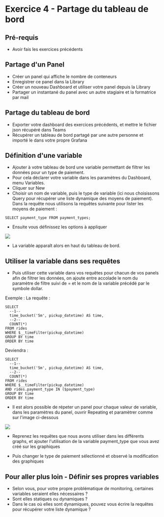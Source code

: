 # Exercice 4 - Partage du tableau de bord

## Pré-requis

* Avoir fais les exercices précédents


## Partage d'un Panel

* Créer un panel qui affiche le nombre de conteneurs
* Enregistrer ce panel dans la Library 
* Créer un nouveau Dashboard et utiliser votre panel depuis la Library
* Partager un instantané du panel avec un autre stagiaire et la formatrice par mail

## Partage du tableau de bord

* Exporter votre dashboard des exercices précédents, et mettre le fichier json récupéré dans Teams
* Récupérer un tableau de bord partagé par une autre personne et importé le dans votre propre Grafana

## Définition d'une variable

* Ajouter à votre tableau de bord une variable permettant de filtrer les données pour un type de paiement.
* Pour cela déclarer votre variable dans les paramètres du Dashboard, menu Variables.
* Cliquer sur New 
* Choisir un nom de variable, puis le type de variable (ici nous choisissons Query pour récupérer une liste dynamique des moyens de paiement). Dans la requête nous utilisons la requêtes suivante pour lister les moyens de paiement : 
```
SELECT payment_type FROM payment_types;
```
* Ensuite vous définissez les options à appliquer 

![](https://assets.iobeam.com/images/docs/screenshots-for-grafana-tutorial/grafana_define_variable.png)

* La variable apparaît alors en haut du tableau de bord.

## Utiliser la variable dans ses requêtes

* Puis utiliser cette variable dans vos requêtes pour chacun de vos panels afin de filtrer les données, on ajoute entre accolade le nom du paramètre de filtre suivi de = et le nom de la variable précédé par le symbole dollar.

Exemple : 
La requête : 
```
SELECT
  --1--
  time_bucket('5m', pickup_datetime) AS time,
  --2--
  COUNT(*)
FROM rides
WHERE $__timeFilter(pickup_datetime)
GROUP BY time
ORDER BY time
```

Deviendra : 
```
SELECT
  --1--
  time_bucket('5m', pickup_datetime) AS time,
  --2--
  COUNT(*)
FROM rides
WHERE $__timeFilter(pickup_datetime)
AND rides.payment_type IN ($payment_type)
GROUP BY time
ORDER BY time
```
- Il est alors possible de répeter un panel pour chaque valeur de variable, dans les paramètres du panel, ouvrir Repeating et paramètrer comme sur l'image ci-dessous

![](https://assets.iobeam.com/images/docs/screenshots-for-grafana-tutorial/grafana_create_dynamic_panels.png)


* Reprenez les requêtes que nous avons utiliser dans les différents graphs, et ajouter l'utilisation de la variable payment_type que vous avez créé sur les graphiques

* Puis changer le type de paiement sélectionné et observé la modification des graphiques


## Pour aller plus loin - Définir ses propres variables

* Selon vous, pour votre propre problématique de monitoring, certaines variables seraient elles nécessaires ?
* Sont elles statiques ou dynamiques ? 
* Dans le cas où elles sont dynamiques, pouvez vous écrire la requêtes pour récupérer votre liste dynamique ?
